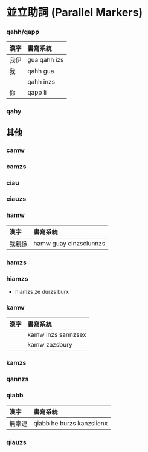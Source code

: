 # 並立助詞 (Parallel Markers)

### qahh/qapp

| 漢字 | 書寫系統 |
| :--- | :--- |
| 我伊 | gua qahh izs |
| 我 | qahh gua |
| | qahh inzs |
| 你 | qapp li |

### qahy

## 其他

### camw

### camzs

### ciau

### ciauzs

### hamw

| 漢字 | 書寫系統 |
| :--- | :--- |
| 我親像 | hamw guay cinzsciunnzs |

### hamzs

### hiamzs

* hiamzs ze durzs burx

### kamw

| 漢字 | 書寫系統 |
| :--- | :--- |
| | kamw inzs sannzsex |
| | kamw zazsbury |

### kamzs

### qannzs

### qiabb

| 漢字 | 書寫系統 |
| :--- | :--- |
| 無牽連 | qiabb he burzs kanzslienx |

### qiauzs
